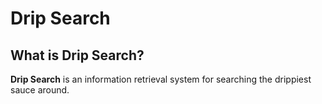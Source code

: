 # Drip Search

## What is Drip Search?
**Drip Search** is an information retrieval system for searching the drippiest sauce around.
